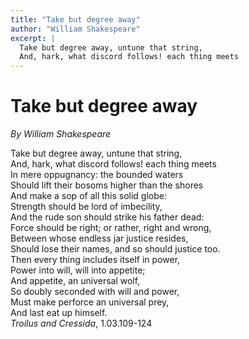 ```yaml
---
title: "Take but degree away"
author: "William Shakespeare"
excerpt: |
  Take but degree away, untune that string,
  And, hark, what discord follows! each thing meets
---
```


# Take but degree away

*By William Shakespeare*

Take but degree away, untune that string,  
And, hark, what discord follows! each thing meets  
In mere oppugnancy: the bounded waters  
Should lift their bosoms higher than the shores  
And make a sop of all this solid globe:  
Strength should be lord of imbecility,  
And the rude son should strike his father dead:  
Force should be right; or rather, right and wrong,  
Between whose endless jar justice resides,  
Should lose their names, and so should justice too.  
Then every thing includes itself in power,  
Power into will, will into appetite;  
And appetite, an universal wolf,  
So doubly seconded with will and power,  
Must make perforce an universal prey,  
And last eat up himself.  
*Troilus and Cressida*, 1.03.109-124
